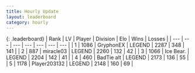 ```yaml
---
title: Hourly Update
layout: leaderboard
category: hourly
---
```


{: .leaderboard}
| Rank | LV | Player | Division | Elo | Wins | Losses |
| --- | --- | --- | --- | --- | --- | --- |
| <span data-change="0">1</span> | 1086 | <span title="ID: 315148">GryphonEX</span> | LEGEND | <span data-change="0">2287</span> | <span data-change="0">348</span> | <span data-change="0">141</span> |
| <span data-change="0">2</span> | 887 | <span title="ID: 416373">miracle03</span> | LEGEND | <span data-change="0">2260</span> | <span data-change="0">132</span> | <span data-change="0">42</span> |
| <span data-change="0">3</span> | 1066 | <span title="ID: 417840">Ice Bear.</span> | LEGEND | <span data-change="0">2204</span> | <span data-change="0">142</span> | <span data-change="0">41</span> |
| <span data-change="0">4</span> | 460 | <span title="ID: 382502">BadTie alt</span> | LEGEND | <span data-change="0">2173</span> | <span data-change="0">136</span> | <span data-change="0">55</span> |
| <span data-change="7">5</span> | 1178 | <span title="ID: 203132">Player203132</span> | LEGEND | <span data-change="33">2148</span> | <span data-change="6">160</span> | <span data-change="1">69</span> |